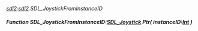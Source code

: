 _[sdl2](../../modules/sdl2/sdl2-module.md):[sdl2](../../modules/sdl2/sdl2-module.md).SDL\_JoystickFromInstanceID_
##### Function SDL\_JoystickFromInstanceID:[SDL_Joystick](../../modules/sdl2/sdl2-sdl_joystick.md) Ptr( instanceID:[Int](../../modules/wonkey/wonkey-types-int.md) )
